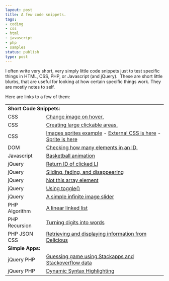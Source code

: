 ```yaml
---
layout: post
title: A few code snippets.
tags:
- coding
- css
- html
- javascript
- php
- samples
status: publish
type: post
---
```

I often write very short, very simply little code snippets just to test specific things in HTML, CSS, PHP, or Javascript
(and jQuery).  These are short little blurbs, that are useful for looking at how certain specific things work. They are
mostly notes to self.

Here are links to a few of them:

<table>
    <tbody>
        <tr>
            <td colspan="2"><strong>Short Code Snippets:</strong></td>
        </tr>
        <tr>
        <td>CSS</td>
            <td><a href="http://peter-ajtai.com/examples/html/images.php">Change image on hover.</a></td>
        </tr>
        <tr>
            <td>CSS</td>
            <td><a href="http://peter-ajtai.com/examples/html/menu-good.html">Creating large clickable areas.</a></td>
        </tr>
        <tr>
            <td>CSS</td>
            <td><a href="http://peter-ajtai.com/examples/html/sample.html">Images sprites example</a> - <a href="http://peter-ajtai.com/examples/html/styles.css">External CSS is here</a> - <a href="http://peter-ajtai.com/examples/html/images/sprite.png">Sprite is here</a></td>
        </tr>
        <tr>
            <td>DOM</td>
            <td><a href="http://peter-ajtai.com/examples/html/dom.php">Checking how many elements in an ID.</a></td>
        </tr>
        <tr>
            <td>Javascript</td>
            <td><a href="http://peter-ajtai.com/examples/js/animation.php">Basketball animation</a></td>
        </tr>
        <tr>
            <td>jQuery</td>
            <td><a href="http://peter-ajtai.com/examples/js/custom-iteration.php">Return ID of clicked LI</a></td>
        </tr>
        <tr>
            <td>jQuery</td>
            <td><a href="http://peter-ajtai.com/examples/js/jq-exs.php">Sliding, fading, and disappearing</a></td>
        </tr>
        <tr>
            <td>jQuery</td>
            <td><a href="http://peter-ajtai.com/examples/js/not.php">Not this array element</a></td>
        </tr>
        <tr>
            <td>jQuery</td>
            <td><a href="http://peter-ajtai.com/examples/js/toggle.php">Using toggle()</a></td>
        </tr>
        <tr>
            <td>jQuery</td>
            <td><a href="http://jsfiddle.net/pG8kt/">A simple infinite image slider</a></td>
        </tr>
        <tr>
            <td>PHP Algorithm</td>
            <td><a href="http://peter-ajtai.com/examples/php/lll.php">A linear linked list</a></td>
        </tr>
        <tr>
            <td>PHP Recursion</td>
            <td><a href="http://peter-ajtai.com/examples/numbers.php">Turning digits into words</a></td>
        </tr>
        <tr>
            <td>PHP JSON CSS</td>
            <td><a href="http://peter-ajtai.com/examples/php/del.php">Retrieving and displaying information from Delicious</a></td>
        </tr>
        <tr>
            <td colspan="2"><strong>Simple Apps:</strong></td>
        </tr>
        <tr>
            <td>jQuery PHP</td>
            <td><a href="http://peter-ajtai.com/examples/php/so.php">Guessing game using Stackapps and Stackoverflow data</a></td>
        </tr>
        <tr>
            <td>jQuery PHP</td>
            <td><a href="http://peter-ajtai.com/examples/js/highlight.php">Dynamic Syntax Highlighting</a></td>
        </tr>
    </tbody>
</table>
